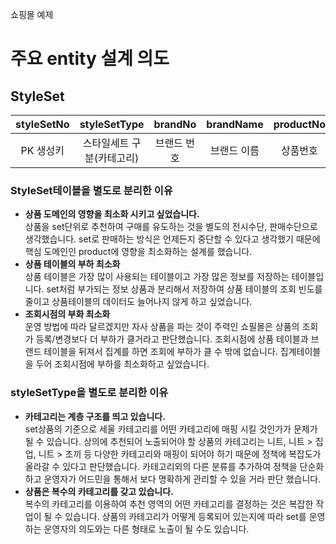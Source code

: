 쇼핑몰 예제

# 주요 entity 설계 의도 
## StyleSet
| styleSetNo | styleSetType    | brandNo    | brandName | productNo | price |
| :-----: | :---: | :---: | :---: | :---: | :---: |
| PK 생성키 | 스타일세트 구분(카테고리)   | 브랜드 번호   | 브랜드 이름 | 상품번호      | 가격      |
### StyleSet테이블을 별도로 분리한 이유
- **상품 도메인의 영향을 최소화 시키고 싶었습니다.** <br/>
상품을 set단위로 추천하여 구매를 유도하는 것을 별도의 전시수단, 판매수단으로 생각했습니다. set로 판매하는 방식은 언제든지 중단할 수 있다고 생각했기 때문에 핵심 도메인인 product에 영향을 최소화하는 설계를 했습니다.
- **상품 테이블의 부하 최소화** <br/>
상품 테이블은 가장 많이 사용되는 테이블이고 가장 많은 정보를 저장하는 테이블입니다. set처럼 부가되는 정보 상품과 분리해서 저장하여 상품 테이블의 조회 빈도를 줄이고 상품테이블의 데이터도 늘어나지 않게 하고 싶었습니다.
- **조회시점의 부화 최소화** <br/>
운영 방법에 따라 달르겠지만 자사 상품을 파는 것이 주력인 쇼필몰은 상품의 조회가 등록/변경보다 더 부하가 클거라고 판단했습니다. 조회시점에 상품 테이블과 브랜드 테이블을 뒤져서 집계를 하면 조회에 부하가 클 수 밖에 없습니다. 집계테이블을 두어 조회시점에 부하를 최소화하고 싶었습니다.  
  

### styleSetType을 별도로 분리한 이유
- **카테고리는 계층 구조를 띄고 있습니다.** <br/>
set상품의 기준으로 세울 카테고리를 어떤 카테고리에 매핑 시킬 것인가가 문제가 될 수 있습니다.
상의에 추천되어 노출되어야 할 상품의 카테고리는 니트, 니트 > 집업, 니트 > 조끼 등 다양한 카테고리와 매핑이 되어야 하기 때문에 정책에 복잡도가 올라갈 수 있다고 판단했습니다.
카테고리외의 다른 분류를 추가하여 정책을 단순화 하고 운영자가 어드민을 통해서 보다 명확하게 관리할 수 있을 거라 판단 했습니다.
- **상품은 복수의 카테고리를 갖고 있습니다.** <br/>
복수의 카테고리를 이용하여 추천 영역의 어떤 카테고리를 결정하는 것은 복잡한 작업이 될 수 있습니다. 상품의 카테고리가 어떻게 등록되어 있는지에 따라 set를 운영하는 운영자의 의도와는 다른 형태로 노출이 될 수도 있습니다. 
